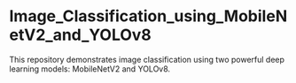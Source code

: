 # Image_Classification_using_MobileNetV2_and_YOLOv8
This repository demonstrates image classification using two powerful deep learning models: MobileNetV2 and YOLOv8.
